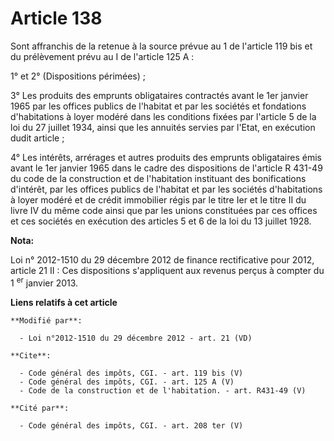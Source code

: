 # Article 138

Sont affranchis de la retenue à la source prévue au 1 de l'article 119 bis et du prélèvement prévu au I de l'article 125 A : 

1° et 2° (Dispositions périmées) ; 

3° Les produits des emprunts obligataires contractés avant le 1er janvier 1965 par les offices publics de l'habitat et par
les sociétés et fondations d'habitations à loyer modéré dans les conditions fixées par l'article 5 de la loi du 27 juillet
1934, ainsi que les annuités servies par l'Etat, en exécution dudit article ; 

4° Les intérêts, arrérages et autres produits des emprunts obligataires émis avant le 1er janvier 1965 dans le cadre des
dispositions de l'article R 431-49 du code de la construction et de l'habitation instituant des bonifications d'intérêt, par
les offices publics de l'habitat et par les sociétés d'habitations à loyer modéré et de crédit immobilier régis par le titre
Ier et le titre II du livre IV du même code ainsi que par les unions constituées par ces offices et ces sociétés en exécution
des articles 5 et 6 de la loi du 13 juillet 1928.

**Nota:**

Loi n° 2012-1510 du 29 décembre 2012 de finance rectificative pour 2012, article 21 II : Ces dispositions s'appliquent aux
revenus perçus à compter du 1
  <sup>er</sup> janvier 2013.

**Liens relatifs à cet article**

	**Modifié par**:

	  - Loi n°2012-1510 du 29 décembre 2012 - art. 21 (VD)

	**Cite**:

	  - Code général des impôts, CGI. - art. 119 bis (V)
	  - Code général des impôts, CGI. - art. 125 A (V)
	  - Code de la construction et de l'habitation. - art. R431-49 (V)

	**Cité par**:

	  - Code général des impôts, CGI. - art. 208 ter (V)
